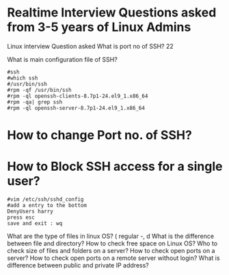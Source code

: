 # Realtime Interview Questions asked from 3-5 years of Linux Admins
Linux interview Question asked 
What is port no of SSH? 22

What is main configuration file of SSH?
```
#ssh
#which ssh
#/usr/bin/ssh
#rpm -qf /usr/bin/ssh
#rpm -ql openssh-clients-8.7p1-24.el9_1.x86_64
#rpm -qa| grep ssh
#rpm -ql openssh-server-8.7p1-24.el9_1.x86_64
```
# How to change Port no. of SSH?
# How to Block SSH access for a single user?
```
#vim /etc/ssh/sshd_config
#add a entry to the bottom
DenyUsers harry
press esc
save and exit : wq
```
What are the type of files in linux OS? ( regular -, d
What is the difference between file and directory?
How to check free space on Linux OS?
Who to check size of files and folders on a server?
How to check open ports on a server?
How to check open ports on a remote server without login?
What is difference between public and private IP address?
